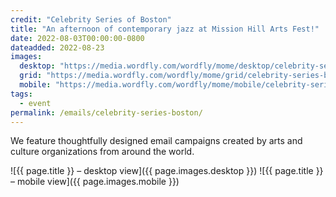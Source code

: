 ```yaml
---
credit: "Celebrity Series of Boston"
title: "An afternoon of contemporary jazz at Mission Hill Arts Fest!"
date: 2022-08-03T00:00:00-0800
dateadded: 2022-08-23
images:
  desktop: "https://media.wordfly.com/wordfly/mome/desktop/celebrity-series-boston.jpg"
  grid: "https://media.wordfly.com/wordfly/mome/grid/celebrity-series-boston.jpg"
  mobile: "https://media.wordfly.com/wordfly/mome/mobile/celebrity-series-boston.jpg"
tags:
  - event
permalink: /emails/celebrity-series-boston/
---
```

We feature thoughtfully designed email campaigns created by arts and culture organizations from around the world.

![{{ page.title }} – desktop view]({{ page.images.desktop }})
![{{ page.title }} – mobile view]({{ page.images.mobile }})
